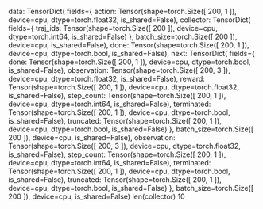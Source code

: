 data:
TensorDict(
    fields={
        action: Tensor(shape=torch.Size([
        200,
        1
    ]), device=cpu, dtype=torch.float32, is_shared=False),
        collector: TensorDict(
            fields={
                traj_ids: Tensor(shape=torch.Size([
            200
        ]), device=cpu, dtype=torch.int64, is_shared=False)
    },
            batch_size=torch.Size([
        200
    ]),
            device=cpu,
            is_shared=False),
        done: Tensor(shape=torch.Size([
        200,
        1
    ]), device=cpu, dtype=torch.bool, is_shared=False),
        next: TensorDict(
            fields={
                done: Tensor(shape=torch.Size([
            200,
            1
        ]), device=cpu, dtype=torch.bool, is_shared=False),
                observation: Tensor(shape=torch.Size([
            200,
            3
        ]), device=cpu, dtype=torch.float32, is_shared=False),
                reward: Tensor(shape=torch.Size([
            200,
            1
        ]), device=cpu, dtype=torch.float32, is_shared=False),
                step_count: Tensor(shape=torch.Size([
            200,
            1
        ]), device=cpu, dtype=torch.int64, is_shared=False),
                terminated: Tensor(shape=torch.Size([
            200,
            1
        ]), device=cpu, dtype=torch.bool, is_shared=False),
                truncated: Tensor(shape=torch.Size([
            200,
            1
        ]), device=cpu, dtype=torch.bool, is_shared=False)
    },
            batch_size=torch.Size([
        200
    ]),
            device=cpu,
            is_shared=False),
        observation: Tensor(shape=torch.Size([
        200,
        3
    ]), device=cpu, dtype=torch.float32, is_shared=False),
        step_count: Tensor(shape=torch.Size([
        200,
        1
    ]), device=cpu, dtype=torch.int64, is_shared=False),
        terminated: Tensor(shape=torch.Size([
        200,
        1
    ]), device=cpu, dtype=torch.bool, is_shared=False),
        truncated: Tensor(shape=torch.Size([
        200,
        1
    ]), device=cpu, dtype=torch.bool, is_shared=False)
},
    batch_size=torch.Size([
    200
]),
    device=cpu,
    is_shared=False)
len(collector)
10